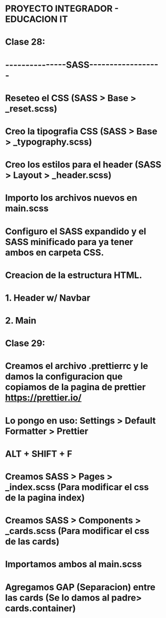 # PROYECTO INTEGRADOR - EDUCACION IT


# Clase 28:
# ---------------SASS------------------
# Reseteo el CSS (SASS > Base > _reset.scss)
# Creo la tipografia CSS (SASS > Base > _typography.scss)
# Creo los estilos para el header (SASS > Layout > _header.scss)
# Importo los archivos nuevos en main.scss


# Configuro el SASS expandido y el SASS minificado para ya tener ambos en carpeta CSS.

# Creacion de la estructura HTML. 
#   1. Header w/ Navbar
#   2. Main






# Clase 29:
# Creamos el archivo .prettierrc y le damos la configuracion que copiamos de la pagina de prettier https://prettier.io/
# Lo pongo en uso: Settings > Default Formatter > Prettier
# ALT + SHIFT + F

# Creamos SASS > Pages > _index.scss (Para modificar el css de la pagina index)
# Creamos SASS > Components > _cards.scss (Para modificar el css de las cards)

# Importamos ambos al main.scss

# Agregamos GAP (Separacion) entre las cards (Se lo damos al padre> cards.container)

